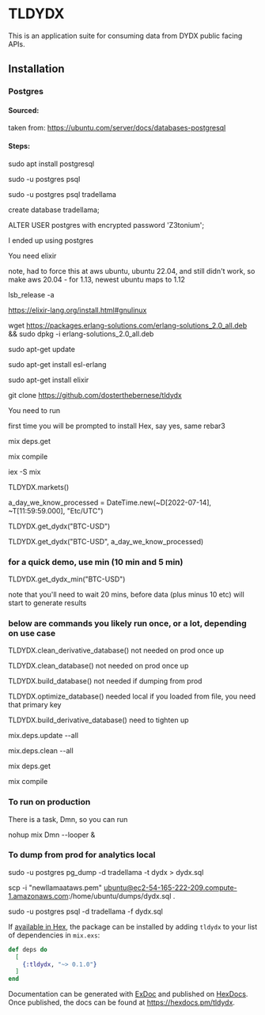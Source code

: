 # TLDYDX

This is an application suite for consuming data from DYDX public facing APIs.  

## Installation


### Postgres
#### Sourced:

taken from: https://ubuntu.com/server/docs/databases-postgresql  


#### Steps:  

sudo apt install postgresql  

sudo -u postgres psql  

sudo -u postgres psql tradellama

create database tradellama;  

ALTER USER postgres with encrypted password 'Z3tonium';  

I ended up using postgres  


You need elixir  

note, had to force this at aws ubuntu, ubuntu 22.04, and still didn't work, so make aws 20.04 - for 1.13, newest ubuntu maps to 1.12  

lsb_release -a    

https://elixir-lang.org/install.html#gnulinux  

wget https://packages.erlang-solutions.com/erlang-solutions_2.0_all.deb && sudo dpkg -i erlang-solutions_2.0_all.deb  

sudo apt-get update  

sudo apt-get install esl-erlang  

sudo apt-get install elixir  

git clone https://github.com/dosterthebernese/tldydx  

You need to run  

first time you will be prompted to install Hex, say yes, same rebar3

mix deps.get  

mix compile  

iex -S mix  

TLDYDX.markets()  

a_day_we_know_processed = DateTime.new(~D[2022-07-14], ~T[11:59:59.000], "Etc/UTC")  

TLDYDX.get_dydx("BTC-USD") 

TLDYDX.get_dydx("BTC-USD", a_day_we_know_processed)  

### for a quick demo, use min (10 min and 5 min)  

TLDYDX.get_dydx_min("BTC-USD")  

note that you'll need to wait 20 mins, before data (plus minus 10 etc) will start to generate results  


### below are commands you likely run once, or a lot, depending on use case 

TLDYDX.clean_derivative_database() not needed on prod once up

TLDYDX.clean_database() not needed on prod once up

TLDYDX.build_database() not needed if dumping from prod

TLDYDX.optimize_database() needed local if you loaded from file, you need that primary key

TLDYDX.build_derivative_database() need to tighten up



mix.deps.update --all  

mix.deps.clean --all  

mix deps.get  

mix compile  

### To run on production  

There is a task, Dmn, so you can run  

nohup mix Dmn --looper &

### To dump from prod for analytics local  

sudo -u postgres pg_dump -d tradellama -t dydx > dydx.sql  

scp -i "newllamaataws.pem" ubuntu@ec2-54-165-222-209.compute-1.amazonaws.com:/home/ubuntu/dumps/dydx.sql .  

sudo -u postgres psql -d tradellama -f dydx.sql  


If [available in Hex](https://hex.pm/docs/publish), the package can be installed
by adding `tldydx` to your list of dependencies in `mix.exs`:

```elixir
def deps do
  [
    {:tldydx, "~> 0.1.0"}
  ]
end
```

Documentation can be generated with [ExDoc](https://github.com/elixir-lang/ex_doc)
and published on [HexDocs](https://hexdocs.pm). Once published, the docs can
be found at <https://hexdocs.pm/tldydx>.



